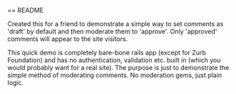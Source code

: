 == README

Created this for a friend to demonstrate a simple way to set comments as 'draft' by default and then moderate them to 'approve'. Only 'approved' comments will appear to the site visitors.

This quick demo is completely bare-bone rails app (except for Zurb Foundation) and has no authentication, validation etc. built in (which you would probably want for a real site). The purpose is just to demonstrate the simple method of moderating comments. No moderation gems, just plain logic.
